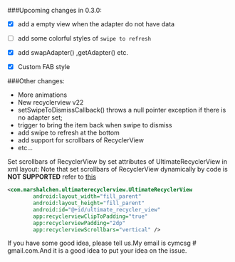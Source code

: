 ###Upcoming changes in 0.3.0:
- [x] add a empty view when the adapter do not have data
- [ ] add some colorful styles of  `swipe to refresh`
- [x] add swapAdapter() ,getAdapter() etc.
- [x] Custom FAB style


###Other changes:
* More animations
* New recyclerview v22
* setSwipeToDismissCallback() throws a null pointer exception if there is no adapter set;
* trigger to bring the item back when swipe to dismiss
* add swipe to refresh at the bottom
* add support for scrollbars of RecyclerView
* etc...  

 Set scrollbars of RecyclerView by set attributes of UltimateRecyclerView in xml layout:
 Note that set scrollbars of RecyclerView dynamically by code is **NOT SUPPORTED** refer to [this](http://stackoverflow.com/questions/27056379/is-there-any-way-to-enable-scrollbars-for-recyclerview-in-code)
```xml
<com.marshalchen.ultimaterecyclerview.UltimateRecyclerView
        android:layout_width="fill_parent"
        android:layout_height="fill_parent"
        android:id="@+id/ultimate_recycler_view"
        app:recyclerviewClipToPadding="true"
        app:recyclerviewPadding="2dp"
        app:recyclerviewScrollbars="vertical" />
```


If you have some good idea, please tell us.My email is cymcsg # gmail.com.And it is a good idea to put your idea on the issue.
